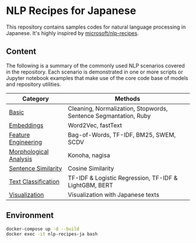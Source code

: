 # NLP Recipes for Japanese

This repository contains samples codes for natural language processing in Japanese.
It's highly inspired by [microsoft/nlp-recipes](https://github.com/microsoft/nlp-recipes).

## Content

The following is a summary of the commonly used NLP scenarios covered in the repository. Each scenario is demonstrated in one or more scripts or Jupyter notebook examples that make use of the core code base of models and repository utilities.

|Category|Methods|
|---| --- |
|[Basic](./examples/basic)|Cleaning, Normalization, Stopwords, Sentence Segmantation, Ruby|
|[Embeddings](./examples/embeddings)|Word2Vec, fastText|
|[Feature Engineering](./examples/feature_engineering)|Bag-of-Words, TF-IDF, BM25, SWEM, SCDV|
|[Morphological Analysis](./examples/morphological_analysis)|Konoha, nagisa|
|[Sentence Similarity](./examples/sentence_similarity)|Cosine Similarity|
|[Text Classification](./examples/text_classification)|TF-IDF & Logistic Regression, TF-IDF & LightGBM, BERT|
|[Visualization](./examples/visualization)|Visualization with Japanese texts|

## Environment

```bash
docker-compose up -d --build
docker exec -it nlp-recipes-ja bash
```
